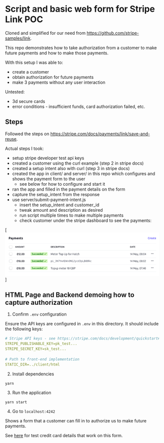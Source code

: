 # Script and basic web form for Stripe Link POC 

Cloned and simplified for our need from https://github.com/stripe-samples/link.

This repo demonstrates how to take authorization from a customer to make future payments and how to make those payments.

With this setup I was able to:
- create a customer
- obtain authorization for future payments
- make 3 payments without any user interaction

Untested:
- 3d secure cards
- error conditions - insufficient funds, card authorization failed, etc.

## Steps

Followed the steps on https://stripe.com/docs/payments/link/save-and-reuse.

Actual steps I took:
- setup stripe developer test api keys
- created a customer using the curl example (step 2 in stripe docs)
- created a setup intent also with curl (step 3 in stripe docs)
- created the app in client/ and server/ in this repo which configures and shows the payment form to the user
    - see below for how to configure and start it
- ran the app and filled in the payment details on the form
- capture the setup_intent from the response
- use server/submit-payment-intent.js
    - insert the setup_intent and customer_id
    - tweak amount and description as desired
    - run script multiple times to make multiple payments
    - check customer under the stripe dashboard to see the payments:

[![payments](./payments.png)]

## HTML Page and Backend demoing how to capture authorization

1. Confirm `.env` configuration

Ensure the API keys are configured in `.env` in this directory. It should include the following keys:

```yaml
# Stripe API keys - see https://stripe.com/docs/development/quickstart#api-keys
STRIPE_PUBLISHABLE_KEY=pk_test...
STRIPE_SECRET_KEY=sk_test...

# Path to front-end implementation
STATIC_DIR=../client/html
```

2. Install dependencies

```
yarn
```

3. Run the application

```
yarn start
```

4. Go to `localhost:4242`

Shows a form that a customer can fill in to authorize us to make future payments.

See [here](https://stripe.com/docs/payments/accept-a-payment?platform=web#additional-testing-resources) for test credit card details that work on this form.

